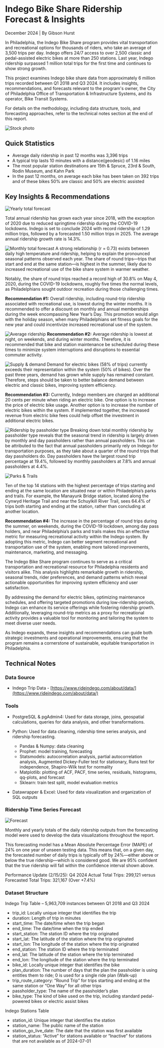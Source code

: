 # Indego Bike Share Ridership Forecast & Insights
December 2024 | By Gibson Hurst

In Philadelphia, the Indego Bike Share program provides vital transportation and recreational options for thousands of riders, who take an average of 3,500 trips per day. Indego offers 24/7 access to over 2,500 classic and pedal-assisted electric bikes at more than 250 stations. Last year, Indego ridership surpassed 1 million total trips for the first time and continues to show strong growth.

This project examines Indego bike share data from approximately 6 million trips recorded between Q1 2018 and Q3 2024. It includes insights, recommendations, and forecasts relevant to the program's owner, the City of Philadelphia Office of Transportation & Infrastructure Systems, and its operator, Bike Transit Systems.

For details on the methodology, including data structure, tools, and forecasting approaches, refer to the technical notes section at the end of this report.

![Stock photo](https://github.com/GibsonHurst/Indego-Bike-Share-Ridership-Forecast-and-Insights/blob/main/stock_photo.jpg)

## Quick Statistics
- Average daily ridership in past 12 months was 3,396 trips
- A typical trip lasts 10 minutes with a distance(geodesic) of 1.16 miles
- The most popular station destinations are 15th & Spruce, 23rd & South, Rodin Museum, and Kahn Park
- In the past 12 months, on average each bike has been taken on 392 trips and of these bikes 50% are classic and 50% are electric assisted

## Key Insights & Recommendations
![Yearly total forecast](https://github.com/GibsonHurst/Indego-Bike-Share-Ridership-Forecast-and-Insights/blob/main/indego-ridership-forecasted-to-hit-new-records-in-2024-2025.png)

Total annual ridership has grown each year since 2018, with the exception of 2020 due to reduced springtime ridership during the COVID-19 lockdowns. Indego is set to conclude 2024 with record ridership of 1.29 million trips, followed by a forecasted 1.50 million trips in 2025. The average annual ridership growth rate is 14.3%.

![Monthly total forecast](https://github.com/GibsonHurst/Indego-Bike-Share-Ridership-Forecast-and-Insights/blob/main/indego-monthly-total-ridership-follows-a-strong-seasonal-pattern-with-riders-avoiding-the-cold.png)
A strong relationship (r = 0.73) exists between daily high temperature and ridership, helping to explain the pronounced seasonal patterns observed each year. The share of round trips—trips that start and end at the same station—is highest in the summer, likely due to increased recreational use of the bike share system in warmer weather.

Notably, the share of round trips reached a record high of 30.8% on May 4, 2020, during the COVID-19 lockdowns, roughly five times the normal levels, as Philadelphians sought outdoor recreation during those challenging times.

**Recommendation #1:**  Overall ridership, including round-trip ridership associated with recreational use, is lowest during the winter months. It is recommended to offer a discount on monthly and annual memberships during the week encompassing New Year’s Day. This promotion would align with the holiday season, when many Philadelphians set fitness goals for the new year and could incentivize increased recreational use of the system.

![Average ridership](https://github.com/GibsonHurst/Indego-Bike-Share-Ridership-Forecast-and-Insights/blob/main/average-hourly-indego-ridership-peaks-during-the-evening-commute-with-fewer-riders-on-the-weekend.png)
**Recommendation #2:**  Average ridership is lowest at night, on weekends, and during winter months. Therefore, it is recommended that bike and station maintenance be scheduled during these times to minimize system interruptions and disruptions to essential commuter activity.

![Supply & demand](https://github.com/GibsonHurst/Indego-Bike-Share-Ridership-Forecast-and-Insights/blob/main/demand-for-indego-electric-assist-bikes-continues-to-grow-as-supply-growth-stalls.png)
Demand for electric bikes (58% of trips) currently exceeds their representation within the system (50% of bikes). Over the past three years, demand has grown while supply has remained constant. Therefore, steps should be taken to better balance demand between electric and classic bikes, improving system efficiency.

**Recommendation #3:**  Currently, Indego members are charged an additional 20 cents per minute when riding an electric bike. One option is to increase the price of electric bike usage. Another option is to increase the number of electric bikes within the system. If implemented together, the increased revenue from electric bike fees could help offset the investment in additional electric bikes.

![Ridership by passholder type](https://github.com/GibsonHurst/Indego-Bike-Share-Ridership-Forecast-and-Insights/blob/main/Annual-passholders-represent-an-increasing-segment-of-the-most-consistent-riders.png)
Breaking down total monthly ridership by passholder type reveals that the seasonal trend in ridership is largely driven by monthly and day passholders rather than annual passholders. This can be attributed to the fact that annual passholders primarily rely on Indego for transportation purposes, as they take about a quarter of the round trips that day passholders do. Day passholders have the largest round trip percentage at 19.4%, followed by monthly passholders at 7.8% and annual passholders at 4.4%.

![Parks & Trails](https://github.com/GibsonHurst/Indego-Bike-Share-Ridership-Forecast-and-Insights/blob/main/philadelphia-s-parks-trails-attract-the-highest-share-of-out-and-back-recreational-indego-bike-riders.png)

Ten of the top 14 stations with the highest percentage of trips starting and ending at the same location are situated near or within Philadelphia’s parks and trails. For example, the Manayunk Bridge station, located along the Cynwyd Heritage Trail and near the Schuylkill River Trail, sees 64.4% of trips both starting and ending at the station, rather than concluding at another location.

**Recommendation #4:**  The increase in the percentage of round trips during the summer, on weekends, during the COVID-19 lockdown, among day pass holders, and near Philadelphia’s parks and trails makes this an effective metric for measuring recreational activity within the Indego system. By adopting this metric, Indego can better segment recreational and transportation use of the system, enabling more tailored improvements, maintenance, marketing, and messaging.

The Indego Bike Share program continues to serve as a critical transportation and recreational resource for Philadelphia residents and visitors alike. This analysis highlights remarkable growth in ridership, seasonal trends, rider preferences, and demand patterns which reveal actionable opportunities for improving system efficiency and user satisfaction.

By addressing the demand for electric bikes, optimizing maintenance schedules, and offering targeted promotions during low-ridership periods, Indego can enhance its service offerings while fostering ridership growth. Additionally, leveraging round-trip metrics as a proxy for recreational activity provides a valuable tool for monitoring and tailoring the system to meet diverse user needs.

As Indego expands, these insights and recommendations can guide both strategic investments and operational improvements, ensuring that the program remains a cornerstone of sustainable, equitable transportation in Philadelphia.

## Technical Notes

### Data Source

- Indego Trip Data -  [https://www.rideindego.com/about/data/](https://www.rideindego.com/about/data/)

### Tools

- PostgreSQL & pgAdmin4: Used for data storage, joins, geospatial calculations, queries for data analysis, and other transformations.

- Python: Used for data cleaning, ridership time series analysis, and ridership forecasting.
	- Pandas & Numpy: data cleaning
	- Prophet: model training, forecasting
	- Statsmodels: autocorrelation analysis, partial autocorrelation analysis, Augmented Dickey-Fuller test for stationary, Runs test for independence, Shapiro-Wilk test for normality
	- Matplotlib: plotting of ACF, PACF, time series, residuals, histograms, qq-plots, and forecast
	- Sklearn: train test split, model evaluation metrics

- Datawrapper & Excel: Used for data visualization and organization of SQL outputs

### Ridership Time Series Forecast
![Forecast](https://github.com/GibsonHurst/Indego-Bike-Share-Ridership-Forecast-and-Insights/blob/main/prophet_forecast.png)

Monthly and yearly totals of the daily ridership outputs from the forecasting model were used to develop the data visualizations throughout the report.

This forecasting model has a Mean Absolute Percentage Error (MAPE) of 24% on one year of unseen testing data. This means that, on a given day, the forecasted number of daily trips is typically off by 24%—either above or below the true ridership—which is considered good. We are 95% confident that the true ridership will fall within the confidence interval shown above.

Performance Update (2/15/25): Q4 2024 Actual Total Trips: 299,121 versus Forecasted Total Trips: 321,167 (Over +7.4%)

### Dataset Structure

Indego Trip Table – 5,963,709 instances between Q1 2018 and Q3 2024

- trip_id: Locally unique integer that identifies the trip
- duration: Length of trip in minutes
- start_time: The date/time when the trip began
- end_time: The date/time when the trip ended
- start_station: The station ID where the trip originated
- start_lat: The latitude of the station where the trip originated
- start_lon: The longitude of the station where the trip originated
- end_station: The station ID where the trip terminated
- end_lat: The latitude of the station where the trip terminated
- end_lon: The longitude of the station where the trip terminated
- bike_id: Locally unique integer that identifies the bike
- plan_duration: The number of days that the plan the passholder is using entitles them to ride; 0 is used for a single ride plan (Walk-up)
- trip_route_category: “Round Trip” for trips starting and ending at the same station or “One Way” for all other trips
- passholder_type: The name of the passholder’s plan
- bike_type: The kind of bike used on the trip, including standard pedal-powered bikes or electric assist bikes

Indego Stations Table
- station_id: Unique integer that identifies the station
- station_name: The public name of the station
- station_go_live_date: The date that the station was first available
- station_status: “Active” for stations available or “Inactive” for stations that are not available as of 2024-07-01
